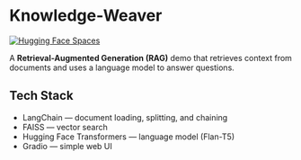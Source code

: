 # Knowledge-Weaver

[![Hugging Face Spaces](https://img.shields.io/badge/🤗-Open%20in%20Spaces-blue)](https://huggingface.co/spaces/diksha-maurya112ra/Knowledge-Weaver)

A **Retrieval-Augmented Generation (RAG)** demo that retrieves context from documents and uses a language model to answer questions.

## Tech Stack
- LangChain — document loading, splitting, and chaining  
- FAISS — vector search  
- Hugging Face Transformers — language model (Flan-T5)  
- Gradio — simple web UI  
